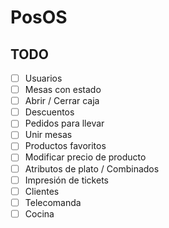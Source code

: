# PosOS

## TODO

- [ ] Usuarios
- [ ] Mesas con estado
- [ ] Abrir / Cerrar caja
- [ ] Descuentos
- [ ] Pedidos para llevar
- [ ] Unir mesas
- [ ] Productos favoritos
- [ ] Modificar precio de producto
- [ ] Atributos de plato / Combinados
- [ ] Impresión de tickets
- [ ] Clientes
- [ ] Telecomanda
- [ ] Cocina
